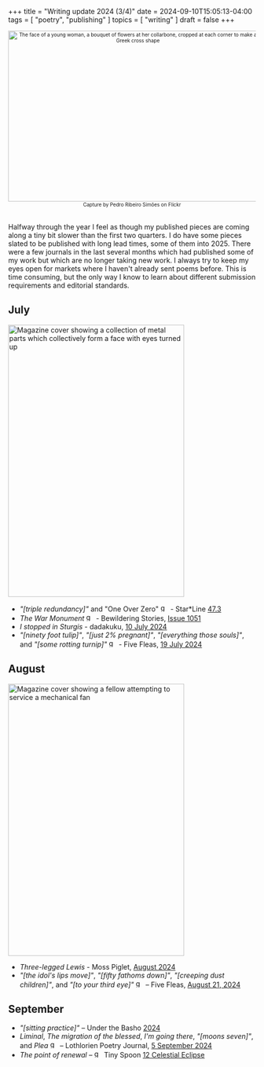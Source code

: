 +++
title = "Writing update 2024 (3/4)"
date = 2024-09-10T15:05:13-04:00
tags = [
  "poetry",
  "publishing"
]
topics = [
  "writing"
]
draft = false
+++
<div align="center" style="font-size:x-small"><img src="https://milkfish08.s3.amazonaws.com/photo/blog/abovethefold/36689943124_5612a14605_k.jpg" title="Geometrical reconstructions and figure with roses # 9 (1987) - Julio Ventura (1952)" alt="The face of a young woman, a bouquet of flowers at her collarbone, cropped at each corner to make a Greek cross shape" width=512 height=348 /><br />Capture by Pedro Ribeiro Sim&otilde;es on Flickr</div><br clear="all" />

Halfway through the year I feel as though my published pieces are coming along a tiny bit slower than the first two quarters.
I do have some pieces slated to be published with long lead times, some of them into 2025.
There were a few journals in the last several months which had published some of my work but which are no longer taking new work.
I always try to keep my eyes open for markets where I haven't already sent poems before.
This is time consuming, but the only way I know to learn about different submission requirements and editorial standards.

## July

<img src="https://sfpoetry.com/sl/covers/47.3.jpg" title="Star*Line 47.3 cover" alt="Magazine cover showing a collection of metal parts which collectively form a face with eyes turned up" title="Staring at the Night Sky"  width=358 height=554 /><br clear="all" />
* *"[triple redundancy]"* and "One Over Zero" <img src="https://milkfish08.s3.amazonaws.com/photo/blog/award_star_gold_1.png" width=16 height=16 title="gold star" /> - Star*Line [47.3](https://sfpoetry.com/sl/issues/starline47.3.html)
* *The War Monument* <img src="https://milkfish08.s3.amazonaws.com/photo/blog/award_star_gold_1.png" width=16 height=16 title="gold star" /> - Bewildering Stories, [Issue 1051](http://www.bewilderingstories.com/issue1051/war_monument.html)
* *I stopped in Sturgis* - dadakuku, [10 July 2024](https://dadakuku.com/2024/07/10/i-stopped-in-sturgis/)
* *"[ninety foot tulip]"*, *"[just 2% pregnant]"*, *"[everything those souls]"*, and *"[some rotting turnip]"*  <img src="https://milkfish08.s3.amazonaws.com/photo/blog/award_star_gold_1.png" width=16 height=16 title="gold star" /> - Five Fleas, [19 July 2024](https://fivefleas.blogspot.com/2024/07/afternoon-of-july-19-2024.html)

## August

<img src="https://milkfish08.s3.amazonaws.com/photo/blog/20240805_195611.jpg" title="Moss Piglet August 2024 cover" alt="Magazine cover showing a fellow attempting to service a mechanical fan" title="Moss Piglet cover"  width=358 height=554 /><br clear="all" />
* *Three-legged Lewis* - Moss Piglet, [August 2024](https://www.krazines.com/)
* *"[the idol's lips move]"*, *"[fifty fathoms down]"*, *"[creeping dust children]"*, and *"[to your third eye]"*  <img src="https://milkfish08.s3.amazonaws.com/photo/blog/award_star_gold_1.png" width=16 height=16 title="gold star" /> – Five Fleas, [August 21, 2024](https://fivefleas.blogspot.com/2024/08/morning-of-august-21-2024.html)

## September

* *"[sitting practice]"* – Under the Basho [2024](https://underthebasho.com/the-journal/under-the-basho-2024/haiku/richard-magahiz-2.html)
* *Liminal*, *The migration of the blessed*, *I'm going there*, *"[moons seven]"*, and *Plea*  <img src="https://milkfish08.s3.amazonaws.com/photo/blog/award_star_gold_1.png" width=16 height=16 title="gold star" /> – Lothlorien Poetry Journal, [5 September 2024](https://lothlorienpoetryjournal.blogspot.com/2024/09/five-poems-by-richard-magahiz.html)
* *The point of renewal* – <img src="https://milkfish08.s3.amazonaws.com/photo/blog/award_star_gold_1.png" width=16 height=16 title="gold star" /> Tiny Spoon [12 Celestial Eclipse](https://tinyspoon.org/product/issue-12-celestial-eclipse/)
